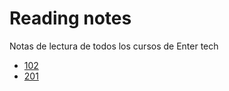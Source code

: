 # Reading notes

Notas de lectura de todos los cursos de Enter tech

- [102](https://mc6115.github.io/reading-notes/102/README-1.html)
- [201](https://mc6115.github.io/reading-notes/201/README-2.html)
